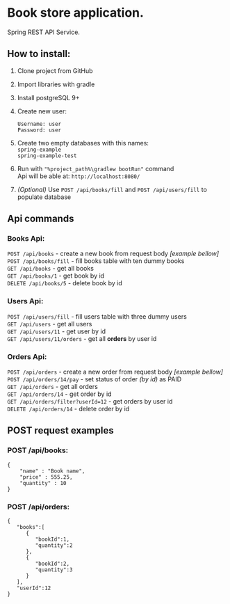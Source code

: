 # Book store application.
Spring REST API Service.

## How to install:
1. Clone project from GitHub
1. Import libraries with gradle
1. Install postgreSQL 9+
1. Create new user:  
   ```
   Username: user  
   Password: user
   ```
  
1. Create two empty databases with this names:  
```spring-example```  
```spring-example-test```

1. Run with ```"%project_path%\gradlew bootRun"``` command  
Api will be able at: ```http://localhost:8080/```
1. *(Optional)* Use ```POST /api/books/fill``` and ```POST /api/users/fill``` to populate database

## Api commands
### Books Api:
```POST /api/books``` - create a new book from request body *[example bellow]*  
```POST /api/books/fill``` - fill books table with ten dummy books  
```GET /api/books``` - get all books  
```GET /api/books/1``` - get book by id  
```DELETE /api/books/5``` - delete book by id  

### Users Api:
```POST /api/users/fill``` - fill users table with three dummy users  
```GET /api/users``` - get all users  
```GET /api/users/11``` - get user by id  
```GET /api/users/11/orders``` - get all **orders** by user id

### Orders Api:
```POST /api/orders``` - create a new order from request body *[example bellow]*  
```POST /api/orders/14/pay``` - set status of order *(by id)* as PAID  
```GET /api/orders``` - get all orders  
```GET /api/orders/14``` - get order by id  
```GET /api/orders/filter?userId=12``` - get orders by user id  
```DELETE /api/orders/14``` - delete order by id 

## POST request examples

### POST /api/books:
```$xslt
{
    "name" : "Book name",
    "price" : 555.25,
    "quantity" : 10
}
```

### POST /api/orders:
```$xslt
{
   "books":[
      {
         "bookId":1,
         "quantity":2
      },
      {
         "bookId":2,
         "quantity":3
      }
   ],
   "userId":12
}
```
